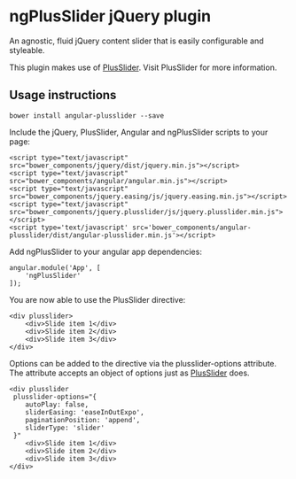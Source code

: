 # ngPlusSlider jQuery plugin
An agnostic, fluid jQuery content slider that is easily configurable and styleable.

This plugin makes use of [PlusSlider](https://github.com/JamyGolden/PlusSlider). Visit PlusSlider for more information.

## Usage instructions
`bower install angular-plusslider --save`

Include the jQuery, PlusSlider, Angular and ngPlusSlider scripts to your page:
```
<script type="text/javascript" src="bower_components/jquery/dist/jquery.min.js"></script>
<script type="text/javascript" src="bower_components/angular/angular.min.js"></script>
<script type="text/javascript" src="bower_components/jquery.easing/js/jquery.easing.min.js"></script>
<script type="text/javascript" src="bower_components/jquery.plusslider/js/jquery.plusslider.min.js"></script>
<script type='text/javascript' src='bower_components/angular-plusslider/dist/angular-plusslider.min.js'></script>
```

Add ngPlusSlider to your angular app dependencies:
```
angular.module('App', [
    'ngPlusSlider'
]);
```

You are now able to use the PlusSlider directive:
```
<div plusslider>
    <div>Slide item 1</div>
    <div>Slide item 2</div>
    <div>Slide item 3</div>
</div>
```

Options can be added to the directive via the plusslider-options attribute. The attribute accepts an object of options just as [PlusSlider](https://github.com/JamyGolden/PlusSlider) does.
```
<div plusslider
 plusslider-options="{
    autoPlay: false,
    sliderEasing: 'easeInOutExpo',
    paginationPosition: 'append',
    sliderType: 'slider'
 }"
    <div>Slide item 1</div>
    <div>Slide item 2</div>
    <div>Slide item 3</div>
</div>
```
